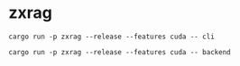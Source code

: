 # zxrag

```
cargo run -p zxrag --release --features cuda -- cli
```

```
cargo run -p zxrag --release --features cuda -- backend
```
